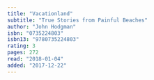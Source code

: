 ```yaml
---
title: "Vacationland"
subtitle: "True Stories from Painful Beaches"
author: "John Hodgman"
isbn: "0735224803"
isbn13: "9780735224803"
rating: 3
pages: 272
read: "2018-01-04"
added: "2017-12-22"
---
```


